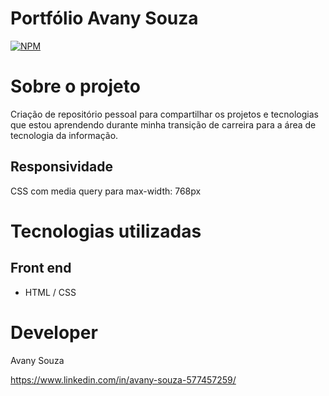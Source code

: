 # Portfólio Avany Souza
[![NPM](https://img.shields.io/npm/l/react)](https://github.com/devsuperior/sds1-wmazoni/blob/master/LICENSE) 

# Sobre o projeto
Criação de repositório pessoal para compartilhar os projetos e tecnologias que estou aprendendo durante minha transição de carreira para a área de tecnologia da informação.

## Responsividade
CSS com media query para max-width: 768px

# Tecnologias utilizadas
## Front end
- HTML / CSS
  
# Developer

Avany Souza

https://www.linkedin.com/in/avany-souza-577457259/
